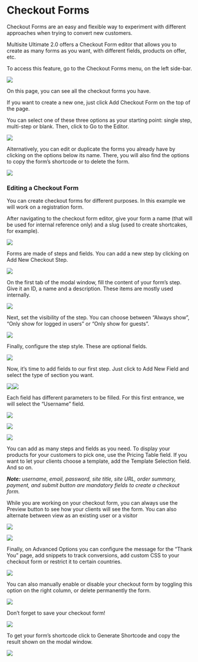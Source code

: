 # Checkout Forms

Checkout Forms are an easy and flexible way to experiment with different approaches when trying to convert new customers.

Multisite Ultimate 2.0 offers a Checkout Form editor that allows you to create as many forms as you want, with different fields, products on offer, etc.

To access this feature, go to the Checkout Forms menu, on the left side-bar.

![](https://wp-ultimo-space.fra1.cdn.digitaloceanspaces.com/hs-file-TusdCVS7N7.png)

On this page, you can see all the checkout forms you have.

If you want to create a new one, just click Add Checkout Form on the top of the page.

You can select one of these three options as your starting point: single step, multi-step or blank. Then, click to Go to the Editor.

![](https://wp-ultimo-space.fra1.cdn.digitaloceanspaces.com/hs-file-OVx7AlxoX5.png)

Alternatively, you can edit or duplicate the forms you already have by clicking on the options below its name. There, you will also find the options to copy the form’s shortcode or to delete the form.

![](https://wp-ultimo-space.fra1.cdn.digitaloceanspaces.com/hs-file-LdsdAu67WF.png)

### Editing a Checkout Form

You can create checkout forms for different purposes. In this example we will work on a registration form.

After navigating to the checkout form editor, give your form a name (that will be used for internal reference only) and a slug (used to create shortcakes, for example).

![](https://wp-ultimo-space.fra1.cdn.digitaloceanspaces.com/hs-file-RvbtUn4r3w.png)

Forms are made of steps and fields. You can add a new step by clicking on Add New Checkout Step.

![](https://wp-ultimo-space.fra1.cdn.digitaloceanspaces.com/hs-file-O5GsWoPE35.png)

On the first tab of the modal window, fill the content of your form’s step. Give it an ID, a name and a description. These items are mostly used internally.

![](https://wp-ultimo-space.fra1.cdn.digitaloceanspaces.com/hs-file-juXHmB0fGH.png)

Next, set the visibility of the step. You can choose between “Always show”, “Only show for logged in users” or “Only show for guests”.

![](https://wp-ultimo-space.fra1.cdn.digitaloceanspaces.com/hs-file-2gZRyHCxed.png)

Finally, configure the step style. These are optional fields.

![](https://wp-ultimo-space.fra1.cdn.digitaloceanspaces.com/hs-file-lPHJcayky5.png)

Now, it’s time to add fields to our first step. Just click to Add New Field and select the type of section you want.

![](https://wp-ultimo-space.fra1.cdn.digitaloceanspaces.com/hs-file-z5FpDeUVmD.png)![](https://wp-ultimo-space.fra1.cdn.digitaloceanspaces.com/hs-file-JxtVsd5aGu.png)

Each field has different parameters to be filled. For this first entrance, we will select the “Username” field.

![](https://wp-ultimo-space.fra1.cdn.digitaloceanspaces.com/hs-file-go026QZtjh.png)

![](https://wp-ultimo-space.fra1.cdn.digitaloceanspaces.com/hs-file-RroHNTL0TJ.png)

![](https://wp-ultimo-space.fra1.cdn.digitaloceanspaces.com/hs-file-OG4O4XkEGu.png)

You can add as many steps and fields as you need. To display your products for your customers to pick one, use the Pricing Table field. If you want to let your clients choose a template, add the Template Selection field. And so on.

_**Note:** username, email, password, site title, site URL, order summary, payment, and submit button are mandatory fields to create a checkout form._

While you are working on your checkout form, you can always use the Preview button to see how your clients will see the form. You can also alternate between view as an existing user or a visitor

![](https://wp-ultimo-space.fra1.cdn.digitaloceanspaces.com/hs-file-kjDtBjBdSH.png)

![](https://wp-ultimo-space.fra1.cdn.digitaloceanspaces.com/hs-file-0SKLl73PG5.png)

Finally, on Advanced Options you can configure the message for the “Thank You” page, add snippets to track conversions, add custom CSS to your checkout form or restrict it to certain countries.

![](https://wp-ultimo-space.fra1.cdn.digitaloceanspaces.com/hs-file-QC2Q5kIZ9b.png)

You can also manually enable or disable your checkout form by toggling this option on the right column, or delete permanently the form.

![](https://wp-ultimo-space.fra1.cdn.digitaloceanspaces.com/hs-file-1iRUaR7Gh1.png)

Don’t forget to save your checkout form!

![](https://wp-ultimo-space.fra1.cdn.digitaloceanspaces.com/hs-file-OKgUbhf41x.png)

To get your form’s shortcode click to Generate Shortcode and copy the result shown on the modal window.

![](https://wp-ultimo-space.fra1.cdn.digitaloceanspaces.com/hs-file-7d68oNc7yI.png)
